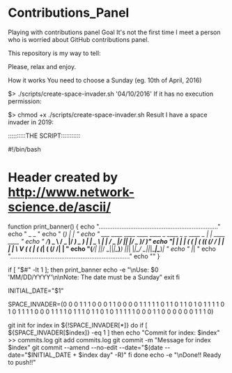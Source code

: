 # Contributions_Panel

Playing with contributions panel
Goal
It's not the first time I meet a person who is worried about GitHub contributions panel.

This repository is my way to tell:

Please, relax and enjoy.

How it works
You need to choose a Sunday (eg. 10th of April, 2016)

$> ./scripts/create-space-invader.sh '04/10/2016'
If it has no execution permission:

$> chmod +x ./scripts/create-space-invader.sh
Result
I have a space invader in 2019:

::::::::::THE SCRIPT:::::::::::


#!/bin/bash

# Header created by http://www.network-science.de/ascii/
function print_banner() {
    echo "...................................................................."
    echo "                                _                     _             "
    echo "                               (_)                   | |            "
    echo "  ___ ____   ____  ____ ____    _ ____ _   _ ____  _ | | ____  ____ "
    echo " /___)  _ \ / _  |/ ___) _  )  | |  _ \ | | / _  |/ || |/ _  )/ ___)"
    echo "|___ | | | ( ( | ( (__( (/ /   | | | | \ V ( ( | ( (_| ( (/ /| |    "
    echo "(___/| ||_/ \_||_|\____)____)  |_|_| |_|\_/ \_||_|\____|\____)_|    "
    echo "     |_|                                                            "
    echo "...................................................................."
    echo ""
}

if [ "$#" -lt 1 ]; then
    print_banner
    echo -e "\nUse: $0 'MM/DD/YYYY'\n\nNote: The date must be a Sunday"
    exit
fi

INITIAL_DATE="$1"

SPACE_INVADER=(0 0 0 1 1 1 0
               0 0 1 1 0 0 0
               0 1 1 1 1 1 0
               1 1 0 1 1 0 1
               0 1 1 1 1 0 1
               0 1 1 1 1 0 0
               0 1 1 1 1 0 1
               1 1 0 1 1 0 1
               0 1 1 1 1 1 0
               0 0 1 1 0 0 0
               0 0 0 1 1 1 0)

git init
for index in ${!SPACE_INVADER[*]}
do
    if [ ${SPACE_INVADER[$index]} -eq 1 ]
    then
        echo "Commit for index: $index" >> commits.log
        git add commits.log
        git commit -m "Message for index $index"
        git commit --amend --no-edit --date="$(date --date="$INITIAL_DATE + $index day" -R)"
    fi
done
echo -e "\nDone!! Ready to push!!"
